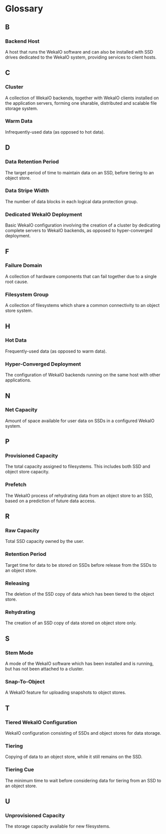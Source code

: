 # Glossary

## B

### Backend Host

A host that runs the WekaIO software and can also be installed with SSD drives dedicated to the WekaIO system, providing services to client hosts.

## C

### Cluster

A collection of WekaIO backends, together with WekaIO clients installed on the application servers, forming one sharable, distributed and scalable file storage system.

### Warm Data

Infrequently-used data \(as opposed to hot data\).

## D

### Data Retention Period 

The target period of time to maintain data on an SSD, before tiering to an object store.

### Data Stripe Width 

The number of data blocks in each logical data protection group.

### Dedicated WekaIO Deployment 

Basic WekaIO configuration involving the creation of a cluster by dedicating complete servers to WekaIO backends, as opposed to hyper-converged deployment.

## F

### Failure Domain

A collection of hardware components that can fail together due to a single root cause.

### Filesystem Group

A collection of filesystems which share a common connectivity to an object store system.

## H

### Hot Data

Frequently-used data \(as opposed to warm data\).

### Hyper-Converged Deployment

The configuration of WekaIO backends running on the same host with other applications.

## N

### Net Capacity

Amount of space available for user data on SSDs in a configured WekaIO system.

## P

### Provisioned Capacity

The total capacity assigned to filesystems. This includes both SSD and object store capacity.

### Prefetch

The WekaIO process of rehydrating data from an object store to an SSD, based on a prediction of future data access.

## R

### Raw Capacity

Total SSD capacity owned by the user.

### Retention Period

Target time for data to be stored on SSDs before release from the SSDs to an object store.

### Releasing

The deletion of the SSD copy of data which has been tiered to the object store.

### Rehydrating

The creation of an SSD copy of data stored on object store only.

## S

### Stem Mode

A mode of the WekaIO software which has been installed and is running, but has not been attached to a cluster.

### Snap-To-Object

A WekaIO feature for uploading snapshots to object stores.

## T

### Tiered WekaIO Configuration

WekaIO configuration consisting of SSDs and object stores for data storage.

### Tiering

Copying of data to an object store, while it still remains on the SSD.

### Tiering Cue

The minimum time to wait before considering data for tiering from an SSD to an object store.

## U

### Unprovisioned Capacity

The storage capacity available for new filesystems.

